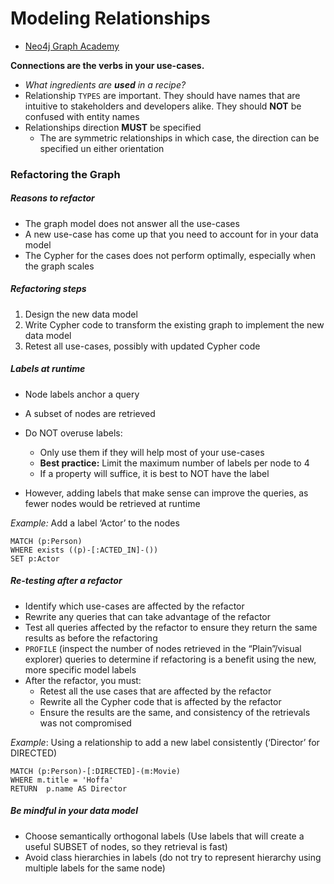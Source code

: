 # Modeling Relationships

- [Neo4j Graph Academy](https://graphacademy.neo4j.com/courses/modeling-fundamentals/1-getting-started/1-what-is-modeling)

**Connections are the verbs in your use-cases.**
- *What ingredients are **used** in a recipe?*
- Relationship `TYPES` are important. They should have names that are intuitive to stakeholders and developers alike. They should **NOT** be confused with entity names
- Relationships direction **MUST** be specified
	- The are symmetric relationships in which case, the direction can be specified un either orientation

### Refactoring the Graph

##### Reasons to refactor
- The graph model does not answer all the use-cases
- A new use-case has come up that you need to account for in your data model
- The Cypher for the cases does not perform optimally, especially when the graph scales

##### Refactoring steps
1. Design the new data model
2. Write Cypher code to transform the existing graph to implement the new data model
3. Retest all use-cases, possibly with updated Cypher code

##### Labels at runtime
- Node labels anchor a query
- A subset of nodes are retrieved
- Do NOT overuse labels:
	- Only use them if they will help most of your use-cases
	- **Best practice:** Limit the maximum number of labels per node to 4
	- If a property will suffice, it is best to NOT have the label

- However, adding labels that make sense can improve the queries, as fewer nodes would be retrieved at runtime

*Example:* Add a label ‘Actor’ to the nodes
```
MATCH (p:Person)
WHERE exists ((p)-[:ACTED_IN]-())
SET p:Actor
```

##### Re-testing after a refactor
- Identify which use-cases are affected by the refactor
- Rewrite any queries that can take advantage of the refactor
- Test all queries affected by the refactor to ensure they return the same results as before the refactoring
- `PROFILE` (inspect the number of nodes retrieved in the “Plain”/visual explorer) queries to determine if refactoring is a benefit using the new, more specific model labels
- After the refactor, you must:
	- Retest all the use cases that are affected by the refactor
	- Rewrite all the Cypher code that is affected by the refactor
	- Ensure the results are the same, and consistency of the retrievals was not compromised

*Example*: Using a relationship to add a new label consistently (‘Director’ for DIRECTED)  
```
MATCH (p:Person)-[:DIRECTED]-(m:Movie)
WHERE m.title = 'Hoffa'
RETURN  p.name AS Director
````

##### Be mindful in your data model
- Choose semantically orthogonal labels (Use labels that will create a useful SUBSET of nodes, so they retrieval is fast)
- Avoid class hierarchies in labels (do not try to represent hierarchy using multiple labels for the same node)